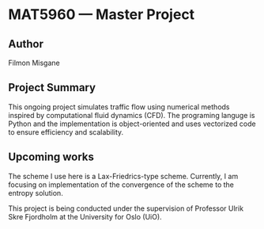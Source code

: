 
# MAT5960 — Master Project

## Author
Filmon Misgane

## Project Summary
This ongoing project simulates traffic flow using numerical methods inspired by computational fluid dynamics (CFD). The programing languge is Python and the implementation is object-oriented and uses vectorized code to ensure efficiency and scalability. 

## Upcoming works
The scheme I use here is a Lax-Friedrics-type scheme. Currently, I am focusing on implementation of the convergence of the scheme to the entropy solution. 

This project is being conducted under the supervision of Professor Ulrik Skre Fjordholm at the University for Oslo (UiO).


